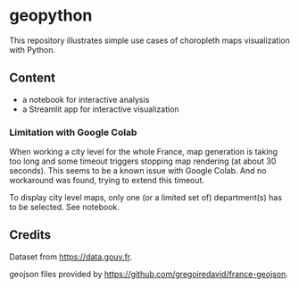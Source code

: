 # geopython

This repository illustrates simple use cases of choropleth maps visualization with Python.

## Content

* a notebook for interactive analysis
* a Streamlit app for interactive visualization

### Limitation with Google Colab

When working a city level for the whole France, map generation is taking too long and some timeout triggers stopping map rendering (at about 30 seconds). This seems to be a known issue with Google Colab. And no workaround was found, trying to extend this timeout.

To display city level maps, only one (or a limited set of) department(s) has to be selected. See notebook.

## Credits

Dataset from https://data.gouv.fr.

geojson files provided by https://github.com/gregoiredavid/france-geojson.
